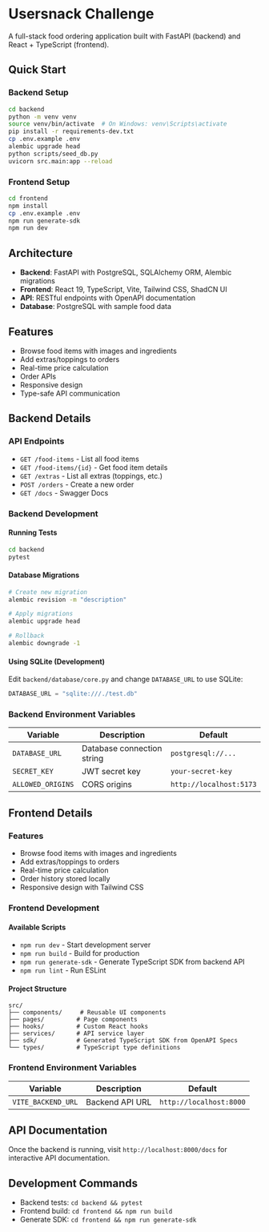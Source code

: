 # Usersnack Challenge

A full-stack food ordering application built with FastAPI (backend) and React + TypeScript (frontend).

## Quick Start

### Backend Setup

```bash
cd backend
python -m venv venv
source venv/bin/activate  # On Windows: venv\Scripts\activate
pip install -r requirements-dev.txt
cp .env.example .env
alembic upgrade head
python scripts/seed_db.py
uvicorn src.main:app --reload
```

### Frontend Setup

```bash
cd frontend
npm install
cp .env.example .env
npm run generate-sdk
npm run dev
```

## Architecture

- **Backend**: FastAPI with PostgreSQL, SQLAlchemy ORM, Alembic migrations
- **Frontend**: React 19, TypeScript, Vite, Tailwind CSS, ShadCN UI
- **API**: RESTful endpoints with OpenAPI documentation
- **Database**: PostgreSQL with sample food data

## Features

- Browse food items with images and ingredients
- Add extras/toppings to orders
- Real-time price calculation
- Order APIs
- Responsive design
- Type-safe API communication

## Backend Details

### API Endpoints

- `GET /food-items` - List all food items
- `GET /food-items/{id}` - Get food item details
- `GET /extras` - List all extras (toppings, etc.)
- `POST /orders` - Create a new order
- `GET /docs` - Swagger Docs

### Backend Development

#### Running Tests

```bash
cd backend
pytest
```

#### Database Migrations

```bash
# Create new migration
alembic revision -m "description"

# Apply migrations
alembic upgrade head

# Rollback
alembic downgrade -1
```

#### Using SQLite (Development)

Edit `backend/database/core.py` and change `DATABASE_URL` to use SQLite:

```python
DATABASE_URL = "sqlite:///./test.db"
```

### Backend Environment Variables

| Variable          | Description                | Default                 |
| ----------------- | -------------------------- | ----------------------- |
| `DATABASE_URL`    | Database connection string | `postgresql://...`      |
| `SECRET_KEY`      | JWT secret key             | `your-secret-key`       |
| `ALLOWED_ORIGINS` | CORS origins               | `http://localhost:5173` |

## Frontend Details

### Features

- Browse food items with images and ingredients
- Add extras/toppings to orders
- Real-time price calculation
- Order history stored locally
- Responsive design with Tailwind CSS

### Frontend Development

#### Available Scripts

- `npm run dev` - Start development server
- `npm run build` - Build for production
- `npm run generate-sdk` - Generate TypeScript SDK from backend API
- `npm run lint` - Run ESLint

#### Project Structure

```
src/
├── components/     # Reusable UI components
├── pages/         # Page components
├── hooks/         # Custom React hooks
├── services/      # API service layer
├── sdk/           # Generated TypeScript SDK from OpenAPI Specs
└── types/         # TypeScript type definitions
```

### Frontend Environment Variables

| Variable           | Description     | Default                 |
| ------------------ | --------------- | ----------------------- |
| `VITE_BACKEND_URL` | Backend API URL | `http://localhost:8000` |

## API Documentation

Once the backend is running, visit `http://localhost:8000/docs` for interactive API documentation.

## Development Commands

- Backend tests: `cd backend && pytest`
- Frontend build: `cd frontend && npm run build`
- Generate SDK: `cd frontend && npm run generate-sdk`
